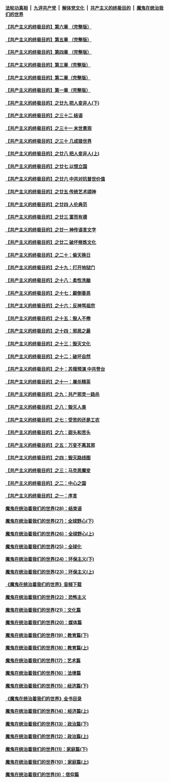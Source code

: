 

####  [法轮功真相](../../../../basic/blob/master/README.md?t=05230431) &nbsp;|&nbsp; [九评共产党](../../../../9ping.md/blob/master/README.md?t=05230431) &nbsp;|&nbsp; [解体党文化](../../../../jtdwh.md/blob/master/README.md?t=05230431)  &nbsp;|&nbsp; [共产主义的终极目的](../../../../gczydzjmd.md/blob/master/README.md?t=05230431) &nbsp;|&nbsp; [魔鬼在统治我们的世界](../../../../mgztzwmdsj.md/blob/master/README.md?t=05230431) 

#### [【共产主义的终极目的】第六章 （完整版）](../pages/nsc422/n11428913.md?t=05230431) 

#### [【共产主义的终极目的】第五章 （完整版）](../pages/nsc422/n11428912.md?t=05230431) 

#### [【共产主义的终极目的】第四章 （完整版）](../pages/nsc422/n11428907.md?t=05230431) 

#### [【共产主义的终极目的】第三章（完整版）](../pages/nsc422/n11428848.md?t=05230431) 

#### [【共产主义的终极目的】第二章（完整版）](../pages/nsc422/n11428831.md?t=05230431) 

#### [【共产主义的终极目的】第一章（完整版）](../pages/nsc422/n11417651.md?t=05230431) 

#### [【共产主义的终极目的】之廿九 把人变非人(下)](../pages/nsc422/n11344140.md?t=05230431) 

#### [【共产主义的终极目的】之三十二 结语](../pages/nsc422/n11360535.md?t=05230431) 

#### [【共产主义的终极目的】之三十一 末世景观](../pages/nsc422/n11351129.md?t=05230431) 

#### [【共产主义的终极目的】之三十 几成狼世界](../pages/nsc422/n11348280.md?t=05230431) 

#### [【共产主义的终极目的】之廿八 把人变非人(上)](../pages/nsc422/n11340492.md?t=05230431) 

#### [【共产主义的终极目的】之廿七 以恨立国](../pages/nsc422/n11336944.md?t=05230431) 

#### [【共产主义的终极目的】之廿六 中共对抗普世价值](../pages/nsc422/n11324785.md?t=05230431) 

#### [【共产主义的终极目的】之廿五 传统艺术颂神](../pages/nsc422/n11296396.md?t=05230431) 

#### [【共产主义的终极目的】之廿四 人伦典范](../pages/nsc422/n11296397.md?t=05230431) 

#### [【共产主义的终极目的】之廿三 富而有德](../pages/nsc422/n11283598.md?t=05230431) 

#### [【共产主义的终极目的】之廿一 神传语言文字](../pages/nsc422/n11263265.md?t=05230431) 

#### [【共产主义的终极目的】之廿二 破坏修炼文化](../pages/nsc422/n11245728.md?t=05230431) 

#### [【共产主义的终极目的】之二十：偷天换日](../pages/nsc422/n11238846.md?t=05230431) 

#### [【共产主义的终极目的】之十九：打开地狱门](../pages/nsc422/n11206376.md?t=05230431) 

#### [【共产主义的终极目的】之十八：柔性洗脑](../pages/nsc422/n11199994.md?t=05230431) 

#### [【共产主义的终极目的】之十七：颠倒善恶](../pages/nsc422/n11179782.md?t=05230431) 

#### [【共产主义的终极目的】之十六：反神骂祖宗](../pages/nsc422/n11166798.md?t=05230431) 

#### [【共产主义的终极目的】之十五：毁人不倦](../pages/nsc422/n11166792.md?t=05230431) 

#### [【共产主义的终极目的】之十四：邪恶之最](../pages/nsc422/n11150249.md?t=05230431) 

#### [【共产主义的终极目的】之十三：毁灭文化](../pages/nsc422/n11135227.md?t=05230431) 

#### [【共产主义的终极目的】之十二：破坏自然](../pages/nsc422/n11135214.md?t=05230431) 

#### [【共产主义的终极目的】之十：苏俄预演 中共登台](../pages/nsc422/n11118424.md?t=05230431) 

#### [【共产主义的终极目的】之十一：屠杀精英](../pages/nsc422/n11118442.md?t=05230431) 

#### [【共产主义的终极目的】之九：共产邪灵一路杀](../pages/nsc422/n11114139.md?t=05230431) 

#### [【共产主义的终极目的】之八：毁灭人类](../pages/nsc422/n11108503.md?t=05230431) 

#### [【共产主义的终极目的】之七：受苦的还是工农](../pages/nsc422/n11101809.md?t=05230431) 

#### [【共产主义的终极目的】之六：甜头和苦头](../pages/nsc422/n11096971.md?t=05230431) 

#### [【共产主义的终极目的】之五：万变不离其邪](../pages/nsc422/n11091285.md?t=05230431) 

#### [【共产主义的终极目的】之四：毁灭路线图](../pages/nsc422/n11086284.md?t=05230431) 

#### [【共产主义的终极目的】之三：马克思魔变](../pages/nsc422/n11061941.md?t=05230431) 

#### [【共产主义的终极目的】之二：中心之国](../pages/nsc422/n11047728.md?t=05230431) 

#### [【共产主义的终极目的】之一：序言](../pages/nsc422/n11086077.md?t=05230431) 

#### [魔鬼在统治着我们的世界(28)：结束语](../pages/nsc422/n10936246.md?t=05230431) 

#### [魔鬼在统治着我们的世界(27)：全球野心(下)](../pages/nsc422/n10928319.md?t=05230431) 

#### [魔鬼在统治着我们的世界(26)：全球野心(上)](../pages/nsc422/n10900318.md?t=05230431) 

#### [魔鬼在统治着我们的世界(25)：全球化](../pages/nsc422/n10788205.md?t=05230431) 

#### [魔鬼在统治着我们的世界(24)：环保主义(下)](../pages/nsc422/n10695307.md?t=05230431) 

#### [魔鬼在统治着我们的世界(23)：环保主义(上)](../pages/nsc422/n10688613.md?t=05230431) 

#### [《魔鬼在统治着我们的世界》音频下载](../pages/nsc422/n10635553.md?t=05230431) 

#### [魔鬼在统治着我们的世界(22)：恐怖主义](../pages/nsc422/n10614727.md?t=05230431) 

#### [魔鬼在统治着我们的世界(21)：文化篇](../pages/nsc422/n10597706.md?t=05230431) 

#### [魔鬼在统治着我们的世界(20)：媒体篇](../pages/nsc422/n10586579.md?t=05230431) 

#### [魔鬼在统治着我们的世界(19)：教育篇(下)](../pages/nsc422/n10564808.md?t=05230431) 

#### [魔鬼在统治着我们的世界(18)：教育篇(上)](../pages/nsc422/n10526970.md?t=05230431) 

#### [魔鬼在统治着我们的世界(17)：艺术篇](../pages/nsc422/n10499093.md?t=05230431) 

#### [魔鬼在统治着我们的世界(16)：法律篇](../pages/nsc422/n10485969.md?t=05230431) 

#### [魔鬼在统治着我们的世界(15)：经济篇(下)](../pages/nsc422/n10469975.md?t=05230431) 

#### [《魔鬼在统治着我们的世界》全书目录](../pages/nsc422/n10464261.md?t=05230431) 

#### [魔鬼在统治着我们的世界(14)：经济篇(上)](../pages/nsc422/n10457370.md?t=05230431) 

#### [魔鬼在统治着我们的世界(13)：政治篇(下)](../pages/nsc422/n10448270.md?t=05230431) 

#### [魔鬼在统治着我们的世界(12)：政治篇(上)](../pages/nsc422/n10444576.md?t=05230431) 

#### [魔鬼在统治着我们的世界(11)：家庭篇(下)](../pages/nsc422/n10440961.md?t=05230431) 

#### [魔鬼在统治着我们的世界(10)：家庭篇(上)](../pages/nsc422/n10435448.md?t=05230431) 

#### [魔鬼在统治着我们的世界(9)：信仰篇](../pages/nsc422/n10432159.md?t=05230431) 

